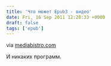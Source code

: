 ```yaml
---
title: 'Что может Epub3 - видео'
date: Fri, 16 Sep 2011 12:28:33 +0000
draft: false
tags: ['epub']
---
```


via [mediabistro.com](http://www.mediabistro.com/ebooknewser/new-epub3-demo-video-from-equire-technologies_b15666)

И никаких программ.